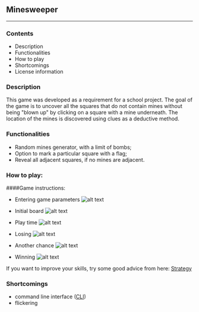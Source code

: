 ## Minesweeper
___


### Contents

* Description
* Functionalities
* How to play
* Shortcomings
* License information


### Description
This game was developed as a requirement for a school project.
The goal of the game is to uncover all the squares that do not contain mines without being "blown up" by clicking on a 
square with a mine underneath. The location of the mines is discovered using clues as a deductive method. 


### Functionalities
* Random mines generator, with a limit of bombs;
* Option to mark a particular square with a flag;
* Reveal all adjacent squares, if no mines are adjacent.


### How to play:

####Game instructions: 

* Entering game parameters
![alt text](https://github.com/ioanabirsan/minesweeper/raw/master/screenshots/enter-game-parameters.png)

* Initial board
![alt text](https://github.com/ioanabirsan/minesweeper/raw/master/screenshots/initial-board.png)

* Play time
![alt text](https://github.com/ioanabirsan/minesweeper/raw/master/screenshots/making-moves.png)

* Losing
![alt text](https://github.com/ioanabirsan/minesweeper/raw/master/screenshots/game-over.png)

* Another chance
![alt text](https://github.com/ioanabirsan/minesweeper/raw/master/screenshots/play-again.png)

* Winning
![alt text](https://github.com/ioanabirsan/minesweeper/raw/master/screenshots/win-game.png)

If you want to improve your skills, try some good advice from here: [Strategy](http://www.minesweeper.info/wiki/Strategy)


### Shortcomings
* command line interface ([CLI](https://en.wikipedia.org/wiki/Command-line_interface))
* flickering
